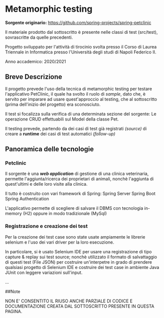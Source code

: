 # Metamorphic testing
**Sorgente originario:** https://github.com/spring-projects/spring-petclinic

Il materiale prodotto dal sottoscritto è presente nelle classi di test (src/test), sovrascritte da quelle precedenti.

Progetto sviluppato per l'attività di tirocinio svolta presso il Corso di Laurea Triennale in Informatica presso l'Università degli studi di Napoli Federico II.

Anno accademico: 2020/2021
## Breve Descrizione
Il progetto prevede l'uso della tecnica di metamorphic testing per testare l'applicativo PetClinic, il quale ha svolto il ruolo di _sample_, dato che, è servito per imparare ad usare quest'approccio al testing, che al sottoscritto (prima dell'inizio del progetto) era sconosciuto.

Il test si focalizza sulla verifica di una determinata sezione del sorgente: Le operazione CRUD effettuabili sul Model della classe Pet.

Il testing prevede, partendo da dei casi di test già registrati _(source)_ di creare a **runtime** dei casi di test automatici _(follow-up)_
## Panoramica delle tecnologie

### Petclinic
Il sorgente è una _**web application**_ di gestione di una clinica veterinaria, permette l'aggiunta/ricerca dei proprietari di animali, nonchè l'aggiunta di quest'ultimi e delle loro visite alla clinica.

Il tutto è costruito con vari framework di Spring:
Spring Server
Spring Boot
Spring Authentication

L'applicativo permette di scegliere di salvare il DBMS con tecnologia in-memory (H2) oppure in modo tradizionale (MySql)
### Registrazione e creazione dei test
Per la creazione dei test case sono state usate ampiamente le librerie selenium e l'uso dei vari driver per la loro esecuzione.

In particolare, si è usato Selenium IDE per usare una registrazione di tipo capture & replay sui test source; nonchè utilizzato il formato di salvattaggio di questi test (File JSON) per costruire un'interpetre in grado di prendere qualsiasi progetto di Selenium IDE e costruire dei test case in ambiente Java JUnit con leggere variazioni sull'input.

...

##Note

NON E' CONSENTITO IL RIUSO ANCHE PARZIALE DI CODICE E DOCUMENTAZIONE CREATA DAL SOTTOSCRITTO PRESENTE IN QUESTA PAGINA.

